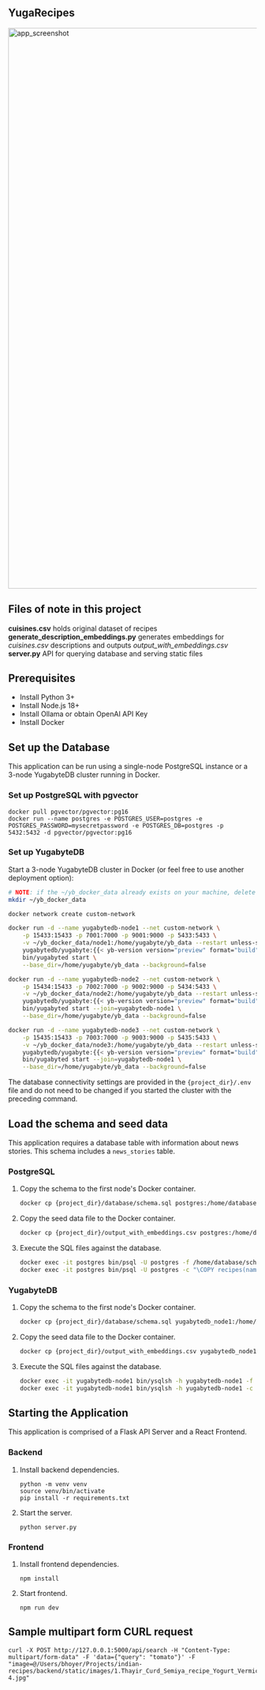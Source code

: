 ## YugaRecipes

<img width="1135" alt="app_screenshot" src="https://github.com/YugabyteDB-Samples/yugarecipes/assets/2041330/1bcdec08-b11c-4a58-900a-e136070202a8">


## Files of note in this project

**cuisines.csv** holds original dataset of recipes
**generate_description_embeddings.py** generates embeddings for _cuisines.csv_ descriptions and outputs _output_with_embeddings.csv_
**server.py** API for querying database and serving static files

## Prerequisites

- Install Python 3+
- Install Node.js 18+
- Install Ollama or obtain OpenAI API Key
- Install Docker

## Set up the Database

This application can be run using a single-node PostgreSQL instance or a 3-node YugabyteDB cluster running in Docker.

### Set up PostgreSQL with pgvector

```
docker pull pgvector/pgvector:pg16
docker run --name postgres -e POSTGRES_USER=postgres -e POSTGRES_PASSWORD=mysecretpassword -e POSTGRES_DB=postgres -p 5432:5432 -d pgvector/pgvector:pg16
```

### Set up YugabyteDB

Start a 3-node YugabyteDB cluster in Docker (or feel free to use another deployment option):

```sh
# NOTE: if the ~/yb_docker_data already exists on your machine, delete and re-create it
mkdir ~/yb_docker_data

docker network create custom-network

docker run -d --name yugabytedb-node1 --net custom-network \
    -p 15433:15433 -p 7001:7000 -p 9001:9000 -p 5433:5433 \
    -v ~/yb_docker_data/node1:/home/yugabyte/yb_data --restart unless-stopped \
    yugabytedb/yugabyte:{{< yb-version version="preview" format="build">}} \
    bin/yugabyted start \
    --base_dir=/home/yugabyte/yb_data --background=false

docker run -d --name yugabytedb-node2 --net custom-network \
    -p 15434:15433 -p 7002:7000 -p 9002:9000 -p 5434:5433 \
    -v ~/yb_docker_data/node2:/home/yugabyte/yb_data --restart unless-stopped \
    yugabytedb/yugabyte:{{< yb-version version="preview" format="build">}} \
    bin/yugabyted start --join=yugabytedb-node1 \
    --base_dir=/home/yugabyte/yb_data --background=false

docker run -d --name yugabytedb-node3 --net custom-network \
    -p 15435:15433 -p 7003:7000 -p 9003:9000 -p 5435:5433 \
    -v ~/yb_docker_data/node3:/home/yugabyte/yb_data --restart unless-stopped \
    yugabytedb/yugabyte:{{< yb-version version="preview" format="build">}} \
    bin/yugabyted start --join=yugabytedb-node1 \
    --base_dir=/home/yugabyte/yb_data --background=false
```

The database connectivity settings are provided in the `{project_dir}/.env` file and do not need to be changed if you started the cluster with the preceding command.

## Load the schema and seed data

This application requires a database table with information about news stories. This schema includes a `news_stories` table.

### PostgreSQL

1. Copy the schema to the first node's Docker container.

   ```sh
   docker cp {project_dir}/database/schema.sql postgres:/home/database
   ```

2. Copy the seed data file to the Docker container.

   ```sh
   docker cp {project_dir}/output_with_embeddings.csv postgres:/home/database
   ```

3. Execute the SQL files against the database.

   ```sh
   docker exec -it postgres bin/psql -U postgres -f /home/database/schema.sql
   docker exec -it postgres bin/psql -U postgres -c "\COPY recipes(name,image_url,description,cuisine,course,diet,prep_time,ingredients,instructions,embeddings) from '/home/database/output_with_embeddings.csv' DELIMITER ',' CSV HEADER;"
   ```

### YugabyteDB

1. Copy the schema to the first node's Docker container.

   ```sh
   docker cp {project_dir}/database/schema.sql yugabytedb_node1:/home/database
   ```

2. Copy the seed data file to the Docker container.

   ```sh
   docker cp {project_dir}/output_with_embeddings.csv yugabytedb_node1:/home/database
   ```

3. Execute the SQL files against the database.
   ```sh
   docker exec -it yugabytedb-node1 bin/ysqlsh -h yugabytedb-node1 -f /home/database/schema.sql
   docker exec -it yugabytedb-node1 bin/ysqlsh -h yugabytedb-node1 -c "\COPY recipes(name,image_url,description,cuisine,course,diet,prep_time,ingredients,instructions,embeddings) from '/home/database/output_with_embeddings.csv' DELIMITER ',' CSV HEADER;"
   ```

## Starting the Application

This application is comprised of a Flask API Server and a React Frontend.

### Backend

1. Install backend dependencies.
   ```
   python -m venv venv
   source venv/bin/activate
   pip install -r requirements.txt
   ```
2. Start the server.
   ```
   python server.py
   ```

### Frontend

1. Install frontend dependencies.
   ```
   npm install
   ```
2. Start frontend.
   ```
   npm run dev
   ```

## Sample multipart form CURL request

```
curl -X POST http://127.0.0.1:5000/api/search -H "Content-Type: multipart/form-data" -F 'data={"query": "tomato"}' -F "image=@/Users/bhoyer/Projects/indian-recipes/backend/static/images/1.Thayir_Curd_Semiya_recipe_Yogurt_Vermicelli_South_indian_Lunch_recipe-4.jpg"
```

